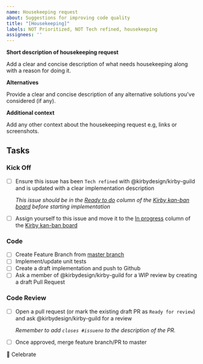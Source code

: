 ```yaml
---
name: Housekeeping request
about: Suggestions for improving code quality
title: "[Housekeeping]"
labels: NOT Prioritized, NOT Tech refined, housekeeping
assignees: ''
---
```


**Short description of housekeeping request**

<!-- Replace the paragraph below with your own description -->

Add a clear and concise description of what needs housekeeping along with a reason for doing it.

**Alternatives**

<!-- Replace the paragraph below with your own description -->

Provide a clear and concise description of any alternative solutions you've considered (if any).

**Additional context**

<!-- Replace the paragraph below with your own description -->

Add any other context about the housekeeping request e.g, links or screenshots.

## Tasks

### Kick Off

* [ ] Ensure this issue has been `Tech refined` with @kirbydesign/kirby-guild and is updated with a clear implementation description

  _This issue should be in the [Ready to do](https://github.com/kirbydesign/designsystem/projects/1#column-4590936) column of the [Kirby kan-ban board](https://github.com/kirbydesign/designsystem/projects/1) before starting implementation_

* [ ] Assign yourself to this issue and move it to the [In progress](https://github.com/kirbydesign/designsystem/projects/1#column-4590937) column of the [Kirby kan-ban board](https://github.com/kirbydesign/designsystem/projects/1)

### Code

* [ ] Create Feature Branch from [master branch](https://github.com/kirbydesign/designsystem/tree/master)
* [ ] Implement/update unit tests
* [ ] Create a draft implementation and push to Github
* [ ] Ask a member of @kirbydesign/kirby-guild for a WIP review by creating a draft Pull Request

### Code Review

* [ ] Open a pull request (or mark the existing draft PR as `Ready for review`) and ask @kirbydesign/kirby-guild for a review

  _Remember to add `closes #issueno` to the description of the PR._

* [ ] Once approved, merge feature branch/PR to master

:tada: Celebrate
